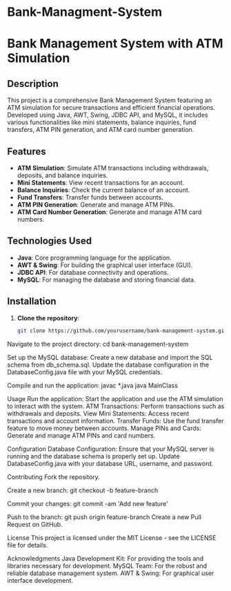 # Bank-Managment-System
# Bank Management System with ATM Simulation

## Description

This project is a comprehensive Bank Management System featuring an ATM simulation for secure transactions and efficient financial operations. Developed using Java, AWT, Swing, JDBC API, and MySQL, it includes various functionalities like mini statements, balance inquiries, fund transfers, ATM PIN generation, and ATM card number generation.

## Features

- **ATM Simulation**: Simulate ATM transactions including withdrawals, deposits, and balance inquiries.
- **Mini Statements**: View recent transactions for an account.
- **Balance Inquiries**: Check the current balance of an account.
- **Fund Transfers**: Transfer funds between accounts.
- **ATM PIN Generation**: Generate and manage ATM PINs.
- **ATM Card Number Generation**: Generate and manage ATM card numbers.

## Technologies Used

- **Java**: Core programming language for the application.
- **AWT & Swing**: For building the graphical user interface (GUI).
- **JDBC API**: For database connectivity and operations.
- **MySQL**: For managing the database and storing financial data.

## Installation

1. **Clone the repository**:
   ```bash
   git clone https://github.com/yourusername/bank-management-system.git
 Navigate to the project directory:
  cd bank-management-system

Set up the MySQL database:
Create a new database and import the SQL schema from db_schema.sql.
Update the database configuration in the DatabaseConfig.java file with your MySQL credentials.

Compile and run the application:
javac *.java
java MainClass

Usage
Run the application: Start the application and use the ATM simulation to interact with the system.
ATM Transactions: Perform transactions such as withdrawals and deposits.
View Mini Statements: Access recent transactions and account information.
Transfer Funds: Use the fund transfer feature to move money between accounts.
Manage PINs and Cards: Generate and manage ATM PINs and card numbers.

Configuration
Database Configuration: Ensure that your MySQL server is running and the database schema is properly set up. Update DatabaseConfig.java with your database URL, username, and password.

Contributing
Fork the repository.

Create a new branch:
git checkout -b feature-branch

Commit your changes:
git commit -am 'Add new feature'

Push to the branch:
git push origin feature-branch
Create a new Pull Request on GitHub.

License
This project is licensed under the MIT License - see the LICENSE file for details.

Acknowledgments
Java Development Kit: For providing the tools and libraries necessary for development.
MySQL Team: For the robust and reliable database management system.
AWT & Swing: For graphical user interface development.
